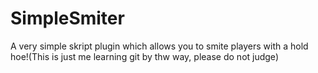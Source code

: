 # SimpleSmiter
<p> A very simple skript plugin which allows you to smite players with a hold hoe!(This is just me learning git by thw way, please do not judge) </p>
